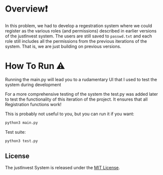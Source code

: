 # Overview❗

In this problem, we had to develop a regestration system where we could register as the various roles (and permissions) described in earlier versions of the justInvest system.  The users are still saved to `passwd.txt` and each role still includes all the permissions from the previous iterations of the system. That is, we are just building on previous versions. 

# How To Run ⚠️

Running the main.py will lead you to a rudamentary UI that I used to test the system during development

For a more comprehensive testing of the system the test.py was added later to test the functionality of this iteration of the project. It ensures that all Registration functions work!

This is probably not useful to you, but you can run it if you want:
```bash
python3 main.py 
```
Test suite:
```bash
python3 test.py
```

## License
The justInvest System is released under the [MIT License](https://opensource.org/licenses/MIT).

